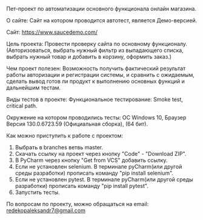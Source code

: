 Пет-проект по автоматизации основного функционала онлайн магазина.

О сайте: Сайт на котором проводится автотест, является Демо-версией.

Сайт: https://www.saucedemo.com/

Цель проекта: Провести проверку сайта по основному функционалу. 
(Авторизоваться, выбрать нужный фильтр из выпадающего списка, выбрать нужный товар и добавить в корзину, оформить заказ.)

Чем проект полезен: Возможность получить фактический результат работы авторизации и регистрации системы, и сравнить с ожидаемым, сделать вывод готов ли продукт к выполнению основных функций и дальнейшим тестам.


Виды тестов в проекте: Функциональное тестирование: Smoke test, critical path.

Окружение на котором проводились тесты: ОС Windows 10, Браузер Версия 130.0.6723.59 (Официальная сборка), (64 бит).

Как можно приступить к работе с проектом: 
1. Выбрать в branches ветвь master.
2. Скачать ссылку на проект через кнопку "Code" - "Download ZIP".
3. В PyCharm через кнопку "Get from VCS" добавить ссылку.   
4. Если не установлен selenium. В терминале pyCharm(или другой среды разработки) прописать команду "pip install selenium".
5. Если не установлен pytest. В терминале pyCharm(или другой среды разработки) прописать команду "pip install pytest".
6. Запустить тесты.

По вопросам по проекту, можно обращаться на email: redekopaleksandr7@gmail.com
